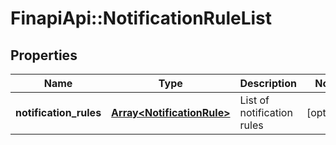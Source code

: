 # FinapiApi::NotificationRuleList

## Properties
Name | Type | Description | Notes
------------ | ------------- | ------------- | -------------
**notification_rules** | [**Array&lt;NotificationRule&gt;**](NotificationRule.md) | List of notification rules | [optional] 


